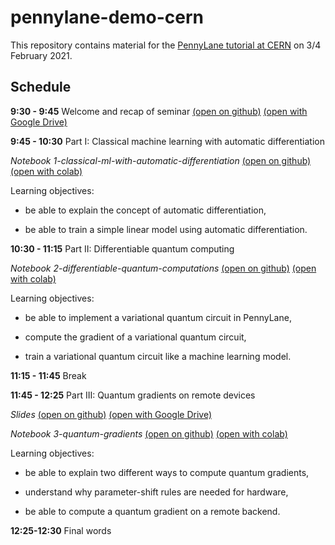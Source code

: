 # pennylane-demo-cern
This repository contains material for the [PennyLane tutorial at CERN](https://indico.cern.ch/event/893116/) on 3/4 February 2021.


Schedule
--------

**9:30 - 9:45** Welcome and recap of seminar [(open on github)](https://github.com/XanaduAI/pennylane-demo-cern/blob/main/seminar_slides.pdf) [(open with Google Drive)](https://drive.google.com/file/d/1NxR4iEjHfn-7i30FIMqlp82gD2nmh8j3/view?usp=sharing)

**9:45 - 10:30** Part I: Classical machine learning with automatic differentiation

*Notebook 1-classical-ml-with-automatic-differentiation* [(open on github)](https://github.com/XanaduAI/pennylane-demo-cern/blob/main/1-classical-ml-with-automatic-differentiation.ipynb) [(open with colab)](https://colab.research.google.com/github/XanaduAI/pennylane-demo-cern/blob/main/1-classical-ml-with-automatic-differentiation.ipynb)

Learning objectives:

* be able to explain the concept of automatic differentiation,

* be able to train a simple linear model using automatic differentiation.

**10:30 - 11:15** Part II: Differentiable quantum computing

*Notebook 2-differentiable-quantum-computations* [(open on github)](https://github.com/XanaduAI/pennylane-demo-cern/blob/main/2-differentiable-quantum-computing.ipynb) [(open with colab)](https://colab.research.google.com/github/XanaduAI/pennylane-demo-cern/blob/main/2-differentiable-quantum-computing.ipynb)

Learning objectives:

* be able to implement a variational quantum circuit in PennyLane,

* compute the gradient of a variational quantum circuit,

* train a variational quantum circuit like a machine learning model.

**11:15 - 11:45** Break

**11:45 - 12:25** Part III: Quantum gradients on remote devices

*Slides* [(open on github)](https://github.com/XanaduAI/pennylane-demo-cern/blob/main/parameter_shift_slides.pdf) [(open with Google Drive)](https://docs.google.com/presentation/d/1bwbAVnHQaj8Yl4t-ocpf2wfutzDpG2wmWApzyguNenc/edit?usp=sharing) 

*Notebook 3-quantum-gradients* [(open on github)](https://github.com/XanaduAI/pennylane-demo-cern/blob/main/3-quantum-gradients.ipynb) [(open with colab)](https://colab.research.google.com/github/XanaduAI/pennylane-demo-cern/blob/main/3-quantum-gradients.ipynb)

Learning objectives: 

* be able to explain two different ways to compute quantum gradients,

* understand why parameter-shift rules are needed for hardware,

* be able to compute a quantum gradient on a remote backend.

**12:25-12:30** Final words


